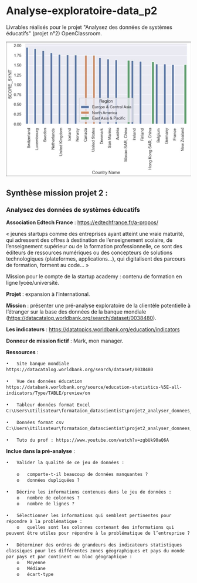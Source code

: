 # Analyse-exploratoire-data_p2
Livrables réalisés pour le projet "Analysez des données de systèmes éducatifs" (projet n°2) OpenClassroom.

![Description de l'image](scores_pays.JPG)

## Synthèse mission projet 2 :

### Analysez des données de systèmes éducatifs

**Association Edtech France** : https://edtechfrance.fr/a-propos/

« jeunes startups comme des entreprises ayant atteint une vraie maturité, qui adressent des offres à destination de l’enseignement scolaire, de l’enseignement supérieur ou de la formation professionnelle, ce sont des éditeurs de ressources numériques ou des concepteurs de solutions technologiques (plateformes, applications…), qui digitalisent des parcours de formation, forment au code… »

Mission pour le compte de la startup academy : contenu de formation en ligne lycée/université.

**Projet** : expansion à l’international.

**Mission** : présenter une pré-analyse exploratoire de la clientèle potentielle à l’étranger sur la base des données de la banque mondiale (https://datacatalog.worldbank.org/search/dataset/0038480).

**Les indicateurs** : https://datatopics.worldbank.org/education/indicators

**Donneur de mission fictif** : Mark, mon manager.

**Ressources** :

    •	Site banque mondiale https://datacatalog.worldbank.org/search/dataset/0038480
    
    •	Vue des données éducation https://databank.worldbank.org/source/education-statistics-%5E-all-indicators/Type/TABLE/preview/on
    
    •	Tableur données format Excel C:\Users\Utilisateur\formataion_datascientist\projet2_analyser_donnees_systeme_educatif\Ressources\EdStats_EXCEL.zip
    
    •	Données format csv C:\Users\Utilisateur\formataion_datascientist\projet2_analyser_donnees_systeme_educatif\Ressources\Projet+Python_Dataset_Edstats_csv.zip
    
    •	Tuto du prof : https://www.youtube.com/watch?v=zgbUk90aQ6A


**Inclue dans la pré-analyse** :

    •	Valider la qualité de ce jeu de données :

        o	comporte-t-il beaucoup de données manquantes ?
        o	données dupliquées ?

    •	Décrire les informations contenues dans le jeu de données :
        o	nombre de colonnes ? 
        o	nombre de lignes ?

    •	Sélectionner les informations qui semblent pertinentes pour répondre à la problématique :
        o	quelles sont les colonnes contenant des informations qui peuvent être utiles pour répondre à la problématique de l’entreprise ?

    •	Déterminer des ordres de grandeurs des indicateurs statistiques classiques pour les différentes zones géographiques et pays du monde par pays et par continent ou bloc géographique :
        o	Moyenne
        o	Médiane
        o	écart-type 
